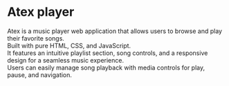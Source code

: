 <div>
  <h1>Atex player</h1>
  <p>
    Atex is a music player web application that allows users to browse and play their favorite songs.
    <br>
    Built with pure HTML, CSS, and JavaScript.
    <br>
    It features an intuitive playlist section, song controls, and a responsive design for a seamless music experience.
    <br>
    Users can easily manage song playback with media controls for play, pause, and navigation.
  </p>
</div>


